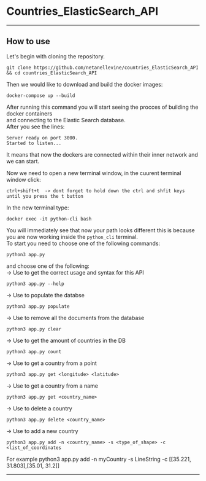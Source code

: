 # Countries_ElasticSearch_API

___
## How to use

Let's begin with cloning the repository.

```
git clone https://github.com/netanellevine/countries_ElasticSearch_API && cd countries_ElasticSearch_API
```

Then we would like to download and build the docker images:
```
docker-compose up --build
```
After running this command you will start seeing the procces of building the docker containers  
and connecting to the Elastic Search database.  
After you see the lines:  
```
Server ready on port 3000.  
Started to listen...
```
It means that now the dockers are connected within their inner network and we can start.   

Now we need to open a new terminal window, in the cuurent terminal window click:  
```
ctrl+shift+t  -> dont forget to hold down the ctrl and shfit keys until you press the t button   
```

In the new terminal type:
```
docker exec -it python-cli bash
```
You will immediately see that now your path looks different this is because you are now working inside the ```python_cli``` terminal.   
To start you need to choose one of the following commands:
```
python3 app.py 
```
and choose one of the following:   
->  Use to get the correct usage and syntax for this API
```
python3 app.py --help
```
->  Use to populate the databse
```
python3 app.py populate 
```
->  Use to remove all the documents from the database
```
python3 app.py clear      
```
->  Use to get the amount of countries in the DB
```
python3 app.py count
```
->  Use to get a country from a point
```
python3 app.py get <longitude> <latitude>
```
 ->  Use to get a country from a name
```
python3 app.py get <country_name>
```
->  Use to delete a country
```
python3 app.py delete <country_name>
```
->  Use to add a new country 
```
python3 app.py add -n <country_name> -s <type_of_shape> -c <list_of_coordinates 
```
For example python3 app.py add -n myCountry -s LineString -c [[35.221, 31.803],[35.01, 31.2]]

___
